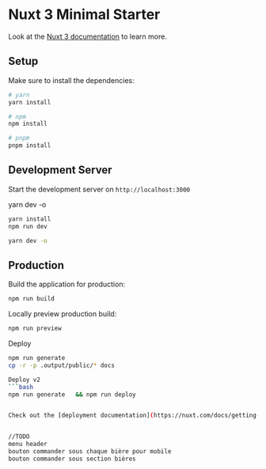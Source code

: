 # Nuxt 3 Minimal Starter

Look at the [Nuxt 3 documentation](https://nuxt.com/docs/getting-started/introduction) to learn more.

## Setup

Make sure to install the dependencies:

```bash
# yarn
yarn install

# npm
npm install

# pnpm
pnpm install
```

## Development Server

Start the development server on `http://localhost:3000`

yarn dev -o


```bash
yarn install
npm run dev

yarn dev -o
```

## Production

Build the application for production:

```bash
npm run build
```

Locally preview production build:

```bash
npm run preview
```

Deploy
```bash
npm run generate   
cp -r -p .output/public/* docs          

Deploy v2
```bash
npm run generate   && npm run deploy


Check out the [deployment documentation](https://nuxt.com/docs/getting-started/deployment) for more information.


//TODO
menu header
bouton commander sous chaque bière pour mobile
bouton commander sous section bières
